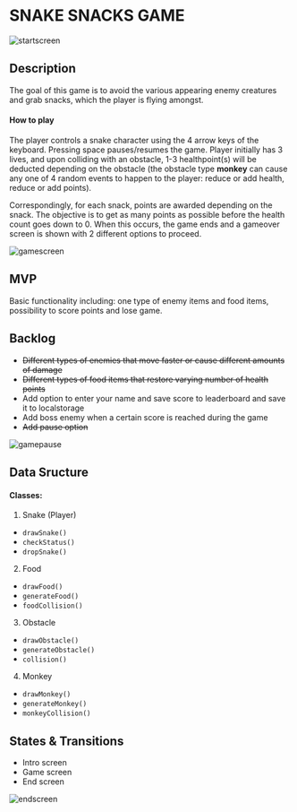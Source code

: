 # SNAKE SNACKS GAME

![startscreen](https://user-images.githubusercontent.com/61108220/105641659-8cc03480-5e85-11eb-83f5-2d1f8ae63ca4.png)

## Description

The goal of this game is to avoid the various appearing enemy creatures and grab snacks, which the player is flying amongst.

#### How to play ####

The player controls a snake character using the 4 arrow keys of the keyboard. Pressing space pauses/resumes the game. Player initially has 3 lives, and upon colliding with an obstacle, 1-3 healthpoint(s) will be deducted depending on the obstacle (the obstacle type **monkey** can cause any one of 4 random events to happen to the player: reduce or add health, reduce or add points).

Correspondingly, for each snack, points are awarded depending on the snack. The objective is to get as many points as possible before the health count goes down to 0.
When this occurs, the game ends and a gameover screen is shown with 2 different options to proceed.

![gamescreen](https://user-images.githubusercontent.com/61108220/105641666-99dd2380-5e85-11eb-8598-5c6991d86bc0.png)

## MVP

Basic functionality including: one type of enemy items and food items, possibility to score points and lose game.

## Backlog

- ~~Different types of enemies that move faster or cause different amounts of damage~~
- ~~Different types of food items that restore varying number of health points~~
- Add option to enter your name and save score to leaderboard and save it to localstorage
- Add boss enemy when a certain score is reached during the game
- ~~Add pause option~~

![gamepause](https://user-images.githubusercontent.com/61108220/105712020-94311d80-5f19-11eb-9d02-f2e229f048d6.png)

## Data Sructure

#### Classes:
1. Snake (Player)
- ```drawSnake()```
- ```checkStatus()```
- ```dropSnake()```

2. Food
- ```drawFood()```
- ```generateFood()```
- ```foodCollision()```

3. Obstacle
- ```drawObstacle()```
- ```generateObstacle()```
- ```collision()```

4. Monkey
- ```drawMonkey()```
- ```generateMonkey()```
- ```monkeyCollision()```


## States & Transitions

- Intro screen
- Game screen
- End screen

![endscreen](https://user-images.githubusercontent.com/61108220/105710391-57642700-5f17-11eb-81c3-907c89113b07.png)



